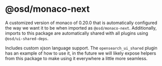 # @osd/monaco-next

A customized version of monaco of 0.20.0 that is automatically configured the way we want it to be when imported as `@osd/monaco-next`. Additionally, imports to this package are automatically shared with all plugins using `@osd/ui-shared-deps`.

Includes custom xjson language support. The `opensearch_ui_shared` plugin has an example of how to use it, in the future we will likely expose helpers from this package to make using it everywhere a little more seamless.